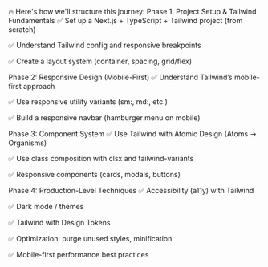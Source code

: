 🔥 Here's how we'll structure this journey:
Phase 1: Project Setup & Tailwind Fundamentals
✅ Set up a Next.js + TypeScript + Tailwind project (from scratch)


✅ Understand Tailwind config and responsive breakpoints


✅ Create a layout system (container, spacing, grid/flex)


Phase 2: Responsive Design (Mobile-First)
✅ Understand Tailwind’s mobile-first approach


✅ Use responsive utility variants (sm:, md:, etc.)


✅ Build a responsive navbar (hamburger menu on mobile)


Phase 3: Component System
✅ Use Tailwind with Atomic Design (Atoms → Organisms)


✅ Use class composition with clsx and tailwind-variants


✅ Responsive components (cards, modals, buttons)


Phase 4: Production-Level Techniques
✅ Accessibility (a11y) with Tailwind


✅ Dark mode / themes


✅ Tailwind with Design Tokens


✅ Optimization: purge unused styles, minification


✅ Mobile-first performance best practices
